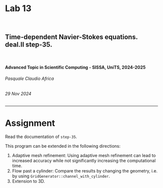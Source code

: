 <!--
title: Lab 13
paginate: true

_class: titlepage
-->

# Lab 13
<br>

## Time-dependent Navier-Stokes equations. deal.II step-35.
<br>

#### Advanced Topic in Scientific Computing - SISSA, UniTS, 2024-2025

###### Pasquale Claudio Africa

###### 29 Nov 2024

---

# Assignment

Read the documentation of `step-35`.

This program can be extended in the following directions:
1. Adaptive mesh refinement: Using adaptive mesh refinement can lead to increased accuracy while not significantly increasing the computational time.
2. Flow past a cylinder: Compare the results by changing the geometry, i.e. by using `GridGenerator::channel_with_cylinder`.
3. Extension to 3D.
